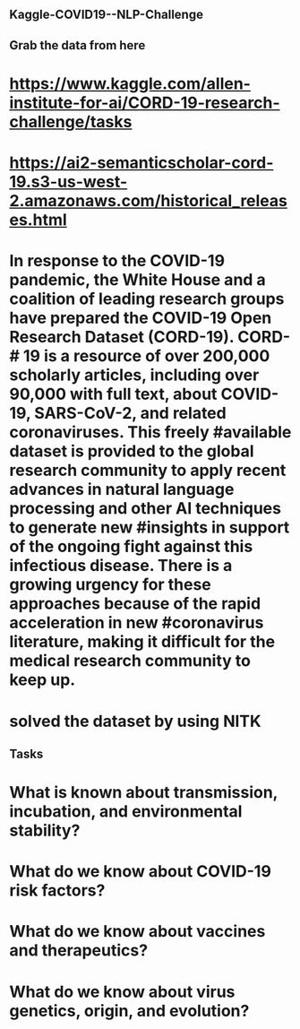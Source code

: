 ## Kaggle-COVID19--NLP-Challenge

## Grab the data from here

# https://www.kaggle.com/allen-institute-for-ai/CORD-19-research-challenge/tasks
# https://ai2-semanticscholar-cord-19.s3-us-west-2.amazonaws.com/historical_releases.html

# In response to the COVID-19 pandemic, the White House and a coalition of leading research groups have prepared the COVID-19 Open Research Dataset (CORD-19). CORD-# 19 is a resource of over 200,000 scholarly articles, including over 90,000 with full text, about COVID-19, SARS-CoV-2, and related coronaviruses. This freely #available dataset is provided to the global research community to apply recent advances in natural language processing and other AI techniques to generate new #insights in support of the ongoing fight against this infectious disease. There is a growing urgency for these approaches because of the rapid acceleration in new #coronavirus literature, making it difficult for the medical research community to keep up.
# solved the dataset by using NlTK

## Tasks
# What is known about transmission, incubation, and environmental stability?
# What do we know about COVID-19 risk factors?
# What do we know about vaccines and therapeutics?
# What do we know about virus genetics, origin, and evolution?




